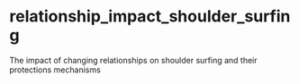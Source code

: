 # relationship_impact_shoulder_surfing
The impact of changing relationships on shoulder surfing and their protections mechanisms
